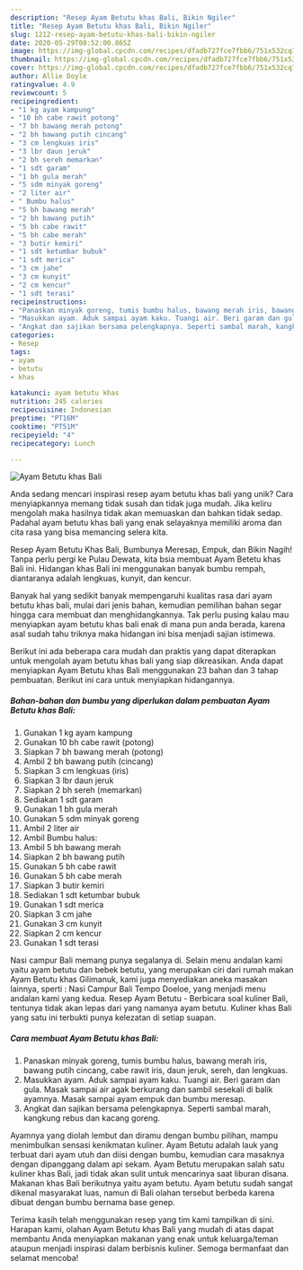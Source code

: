 ```yaml
---
description: "Resep Ayam Betutu khas Bali, Bikin Ngiler"
title: "Resep Ayam Betutu khas Bali, Bikin Ngiler"
slug: 1212-resep-ayam-betutu-khas-bali-bikin-ngiler
date: 2020-05-29T08:52:00.865Z
image: https://img-global.cpcdn.com/recipes/dfadb727fce7fbb6/751x532cq70/ayam-betutu-khas-bali-foto-resep-utama.jpg
thumbnail: https://img-global.cpcdn.com/recipes/dfadb727fce7fbb6/751x532cq70/ayam-betutu-khas-bali-foto-resep-utama.jpg
cover: https://img-global.cpcdn.com/recipes/dfadb727fce7fbb6/751x532cq70/ayam-betutu-khas-bali-foto-resep-utama.jpg
author: Allie Doyle
ratingvalue: 4.9
reviewcount: 5
recipeingredient:
- "1 kg ayam kampung"
- "10 bh cabe rawit potong"
- "7 bh bawang merah potong"
- "2 bh bawang putih cincang"
- "3 cm lengkuas iris"
- "3 lbr daun jeruk"
- "2 bh sereh memarkan"
- "1 sdt garam"
- "1 bh gula merah"
- "5 sdm minyak goreng"
- "2 liter air"
- " Bumbu halus"
- "5 bh bawang merah"
- "2 bh bawang putih"
- "5 bh cabe rawit"
- "5 bh cabe merah"
- "3 butir kemiri"
- "1 sdt ketumbar bubuk"
- "1 sdt merica"
- "3 cm jahe"
- "3 cm kunyit"
- "2 cm kencur"
- "1 sdt terasi"
recipeinstructions:
- "Panaskan minyak goreng, tumis bumbu halus, bawang merah iris, bawang putih cincang, cabe rawit iris, daun jeruk, sereh, dan lengkuas."
- "Masukkan ayam. Aduk sampai ayam kaku. Tuangi air. Beri garam dan gula. Masak sampai air agak berkurang dan sambil sesekali di balik ayamnya. Masak sampai ayam empuk dan bumbu meresap."
- "Angkat dan sajikan bersama pelengkapnya. Seperti sambal marah, kangkung rebus dan kacang goreng."
categories:
- Resep
tags:
- ayam
- betutu
- khas

katakunci: ayam betutu khas 
nutrition: 245 calories
recipecuisine: Indonesian
preptime: "PT16M"
cooktime: "PT51M"
recipeyield: "4"
recipecategory: Lunch

---
```



![Ayam Betutu khas Bali](https://img-global.cpcdn.com/recipes/dfadb727fce7fbb6/751x532cq70/ayam-betutu-khas-bali-foto-resep-utama.jpg)

Anda sedang mencari inspirasi resep ayam betutu khas bali yang unik? Cara menyiapkannya memang tidak susah dan tidak juga mudah. Jika keliru mengolah maka hasilnya tidak akan memuaskan dan bahkan tidak sedap. Padahal ayam betutu khas bali yang enak selayaknya memiliki aroma dan cita rasa yang bisa memancing selera kita.

Resep Ayam Betutu Khas Bali, Bumbunya Meresap, Empuk, dan Bikin Nagih! Tanpa perlu pergi ke Pulau Dewata, kita bsia membuat Ayam Betetu khas Bali ini. Hidangan khas Bali ini menggunakan banyak bumbu rempah, diantaranya adalah lengkuas, kunyit, dan kencur.

Banyak hal yang sedikit banyak mempengaruhi kualitas rasa dari ayam betutu khas bali, mulai dari jenis bahan, kemudian pemilihan bahan segar hingga cara membuat dan menghidangkannya. Tak perlu pusing kalau mau menyiapkan ayam betutu khas bali enak di mana pun anda berada, karena asal sudah tahu triknya maka hidangan ini bisa menjadi sajian istimewa.


Berikut ini ada beberapa cara mudah dan praktis yang dapat diterapkan untuk mengolah ayam betutu khas bali yang siap dikreasikan. Anda dapat menyiapkan Ayam Betutu khas Bali menggunakan 23 bahan dan 3 tahap pembuatan. Berikut ini cara untuk menyiapkan hidangannya.

<!--inarticleads1-->

##### Bahan-bahan dan bumbu yang diperlukan dalam pembuatan Ayam Betutu khas Bali:

1. Gunakan 1 kg ayam kampung
1. Gunakan 10 bh cabe rawit (potong)
1. Siapkan 7 bh bawang merah (potong)
1. Ambil 2 bh bawang putih (cincang)
1. Siapkan 3 cm lengkuas (iris)
1. Siapkan 3 lbr daun jeruk
1. Siapkan 2 bh sereh (memarkan)
1. Sediakan 1 sdt garam
1. Gunakan 1 bh gula merah
1. Gunakan 5 sdm minyak goreng
1. Ambil 2 liter air
1. Ambil  Bumbu halus:
1. Ambil 5 bh bawang merah
1. Siapkan 2 bh bawang putih
1. Gunakan 5 bh cabe rawit
1. Gunakan 5 bh cabe merah
1. Siapkan 3 butir kemiri
1. Sediakan 1 sdt ketumbar bubuk
1. Gunakan 1 sdt merica
1. Siapkan 3 cm jahe
1. Gunakan 3 cm kunyit
1. Siapkan 2 cm kencur
1. Gunakan 1 sdt terasi


Nasi campur Bali memang punya segalanya di. Selain menu andalan kami yaitu ayam betutu dan bebek betutu, yang merupakan ciri dari rumah makan Ayam Betutu khas Gilimanuk, kami juga menyediakan aneka masakan lainnya, sperti : Nasi Campur Bali Tempo Doeloe, yang menjadi menu andalan kami yang kedua. Resep Ayam Betutu - Berbicara soal kuliner Bali, tentunya tidak akan lepas dari yang namanya ayam betutu. Kuliner khas Bali yang satu ini terbukti punya kelezatan di setiap suapan. 

<!--inarticleads2-->

##### Cara membuat Ayam Betutu khas Bali:

1. Panaskan minyak goreng, tumis bumbu halus, bawang merah iris, bawang putih cincang, cabe rawit iris, daun jeruk, sereh, dan lengkuas.
1. Masukkan ayam. Aduk sampai ayam kaku. Tuangi air. Beri garam dan gula. Masak sampai air agak berkurang dan sambil sesekali di balik ayamnya. Masak sampai ayam empuk dan bumbu meresap.
1. Angkat dan sajikan bersama pelengkapnya. Seperti sambal marah, kangkung rebus dan kacang goreng.


Ayamnya yang diolah lembut dan diramu dengan bumbu pilihan, mampu menimbulkan sensasi kenikmatan kuliner. Ayam Betutu adalah lauk yang terbuat dari ayam utuh dan diisi dengan bumbu, kemudian cara masaknya dengan dipanggang dalam api sekam. Ayam Betutu merupakan salah satu kuliner khas Bali, jadi tidak akan sulit untuk mencarinya saat liburan disana. Makanan khas Bali berikutnya yaitu ayam betutu. Ayam betutu sudah sangat dikenal masyarakat luas, namun di Bali olahan tersebut berbeda karena dibuat dengan bumbu bernama base genep. 

Terima kasih telah menggunakan resep yang tim kami tampilkan di sini. Harapan kami, olahan Ayam Betutu khas Bali yang mudah di atas dapat membantu Anda menyiapkan makanan yang enak untuk keluarga/teman ataupun menjadi inspirasi dalam berbisnis kuliner. Semoga bermanfaat dan selamat mencoba!
